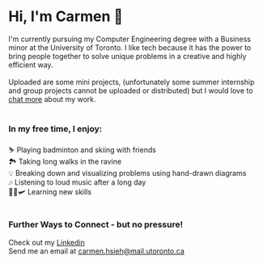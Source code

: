# Hi, I'm Carmen 👋

I'm currently pursuing my Computer Engineering degree with a Business minor at the University of Toronto.
I like tech because it has the power to bring people together to solve unique problems in a creative and highly efficient way. 
<br/>
<br/>
Uploaded are some mini projects, (unfortunately some summer internship and group projects cannot be uploaded or distributed) but I would love to [chat more](mailto:carmen.hsieh@mail.utoronto.ca) about my work.
<br/>
<br/>

### In my free time, I enjoy:
⛷️ Playing badminton and skiing with friends <br/>
🏞️ Taking long walks in the ravine <br/>
💡 Breaking down and visualizing problems using hand-drawn diagrams <br/>
🎶 Listening to loud music after a long day <br/>
🏌️‍♀️🛩️ Learning new skills <br/>
<br/>

### Further Ways to Connect - but no pressure!
Check out my [Linkedin](https://www.linkedin.com/in/carmen-hsieh-368659157/) <br/>
Send me an email at carmen.hsieh@mail.utoronto.ca <br/>
<br/>
